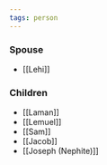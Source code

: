 ```yaml
---
tags: person
---
```


### Spouse
- [[Lehi]]

### Children
- [[Laman]]
- [[Lemuel]]
- [[Sam]]
- [[Jacob]]
- [[Joseph (Nephite)]]
